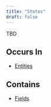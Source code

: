 ```yaml
---
title: "States"
draft: false
---
```


TBD

## Occurs In
* [Entities](entity)

## Contains
* [Fields](field)
